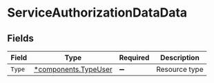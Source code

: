 # ServiceAuthorizationDataData


## Fields

| Field                                                   | Type                                                    | Required                                                | Description                                             |
| ------------------------------------------------------- | ------------------------------------------------------- | ------------------------------------------------------- | ------------------------------------------------------- |
| `Type`                                                  | [*components.TypeUser](../../models/shared/typeuser.md) | :heavy_minus_sign:                                      | Resource type                                           |